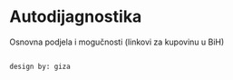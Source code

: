 # Autodijagnostika
 Osnovna podjela i mogučnosti
 (linkovi za kupovinu u BiH)
                                                                                                          
                                                                                                          design by: giza 
